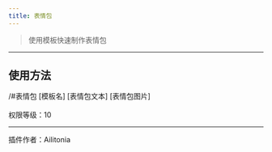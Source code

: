 ```yaml
---
title: 表情包
---
```


> 使用模板快速制作表情包

---
## 使用方法
/#表情包 [模板名] [表情包文本] [表情包图片]<br/><br/>
权限等级：10

---
插件作者：Ailitonia
